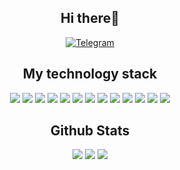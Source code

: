 <div id="header" align="center">
    <h2>Hi there👋</h2>
</div>

<div id="socials" align="center">
    <a href="https://t.me/PerpetuumEbner">
        <img src="https://img.shields.io/badge/Telegram-blue?style=for-the-badge&logo=telegram&logoColor=white" alt="Telegram"/>
    </a>
</div>

<div id="header" align="center">
    <h2>My technology stack</h2>
</div>

<div id="stat" align="center">
    <img src="https://img.shields.io/static/v1?style=for-the-badge&message=Apache+Maven&color=C71A36&logo=Apache+Maven&logoColor=FFFFFF&label=">
    <img src="https://img.shields.io/static/v1?style=for-the-badge&message=JUnit5&color=25A162&logo=JUnit5&logoColor=FFFFFF&label=">
    <img src="https://img.shields.io/static/v1?style=for-the-badge&message=PostgreSQL&color=4169E1&logo=PostgreSQL&logoColor=FFFFFF&label=">
    <img src="https://img.shields.io/static/v1?style=for-the-badge&message=Git&color=F05032&logo=Git&logoColor=FFFFFF&label=">
    <img src="https://img.shields.io/static/v1?style=for-the-badge&message=Thymeleaf&color=005F0F&logo=Thymeleaf&logoColor=FFFFFF&label=">
    <img src="https://img.shields.io/static/v1?style=for-the-badge&message=Liquibase&color=2962FF&logo=Liquibase&logoColor=FFFFFF&label=">
    <img src="https://img.shields.io/static/v1?style=for-the-badge&message=HTML5&color=E34F26&logo=HTML5&logoColor=FFFFFF&label=">
    <img src="https://img.shields.io/static/v1?style=for-the-badge&message=Bootstrap&color=7952B3&logo=Bootstrap&logoColor=FFFFFF&label=">
    <img src="https://img.shields.io/static/v1?style=for-the-badge&message=JSON&color=000000&logo=JSON&logoColor=FFFFFF&label=">
    <img src="https://img.shields.io/static/v1?style=for-the-badge&message=Spring&color=6DB33F&logo=Spring&logoColor=FFFFFF&label=">
    <img src="https://img.shields.io/static/v1?style=for-the-badge&message=Hibernate&color=59666C&logo=Hibernate&logoColor=FFFFFF&label=">
    <img src="https://img.shields.io/static/v1?style=for-the-badge&message=Apache+Kafka&color=231F20&logo=Apache+Kafka&logoColor=FFFFFF&label=">
    <img src="https://img.shields.io/static/v1?style=for-the-badge&message=Docker&color=2496ED&logo=Docker&logoColor=FFFFFF&label=">
</div>



<div id="header" align="center">
    <h2>Github Stats</h2>
</div>

<div id="stat" align="center">
    <img src="https://github-profile-summary-cards.vercel.app/api/cards/profile-details?username=PerpetuumEbner&theme=github">
    <img src="https://github-profile-summary-cards.vercel.app/api/cards/repos-per-language?username=PerpetuumEbner&theme=github">
    <img src="https://github-profile-summary-cards.vercel.app/api/cards/stats?username=PerpetuumEbner&theme=github">
</div>

<!--
**PerpetuumEbner/PerpetuumEbner** is a ✨ _special_ ✨ repository because its `README.md` (this file) appears on your GitHub profile.

Here are some ideas to get you started:

- 🔭 I’m currently working on ...
- 🌱 I’m currently learning ...
- 👯 I’m looking to collaborate on ...
- 🤔 I’m looking for help with ...
- 💬 Ask me about ...
- 📫 How to reach me: ...
- 😄 Pronouns: ...
- ⚡ Fun fact: ...
-->
